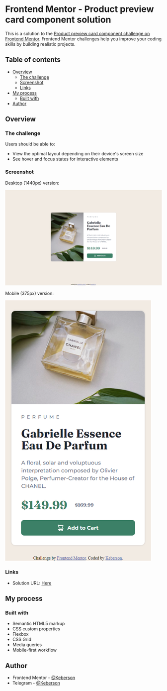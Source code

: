 # Frontend Mentor - Product preview card component solution

This is a solution to the [Product preview card component challenge on Frontend Mentor](https://www.frontendmentor.io/challenges/product-preview-card-component-GO7UmttRfa). Frontend Mentor challenges help you improve your coding skills by building realistic projects. 

## Table of contents

- [Overview](#overview)
  - [The challenge](#the-challenge)
  - [Screenshot](#screenshot)
  - [Links](#links)
- [My process](#my-process)
  - [Built with](#built-with)
- [Author](#author)

## Overview

### The challenge

Users should be able to:

- View the optimal layout depending on their device's screen size
- See hover and focus states for interactive elements

### Screenshot

Desktop (1440px) version:

![](./docs/screenshot-desktop.png)

Mobile (375px) version:

![](./docs/screenshot-mobile.png)

### Links

- Solution URL: [Here](https://keberson.github.io/product-preview-card-component-main/)

## My process

### Built with

- Semantic HTML5 markup
- CSS custom properties
- Flexbox
- CSS Grid
- Media queries
- Mobile-first workflow

## Author

- Frontend Mentor - [@Keberson](https://www.frontendmentor.io/profile/Keberson)
- Telegram - [@Keberson](https://www.t.me/Keberson)
